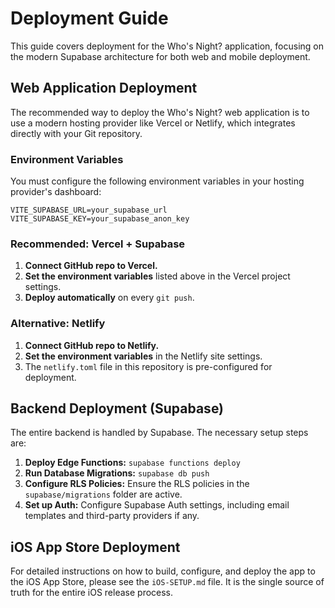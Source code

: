 # Deployment Guide

This guide covers deployment for the Who's Night? application, focusing on the modern Supabase architecture for both web and mobile deployment.

## Web Application Deployment

The recommended way to deploy the Who's Night? web application is to use a modern hosting provider like Vercel or Netlify, which integrates directly with your Git repository.

### Environment Variables
You must configure the following environment variables in your hosting provider's dashboard:
```
VITE_SUPABASE_URL=your_supabase_url
VITE_SUPABASE_KEY=your_supabase_anon_key
```

### Recommended: Vercel + Supabase
1. **Connect GitHub repo to Vercel.**
2. **Set the environment variables** listed above in the Vercel project settings.
3. **Deploy automatically** on every `git push`.

### Alternative: Netlify
1. **Connect GitHub repo to Netlify.**
2. **Set the environment variables** in the Netlify site settings.
3. The `netlify.toml` file in this repository is pre-configured for deployment.

## Backend Deployment (Supabase)

The entire backend is handled by Supabase. The necessary setup steps are:
1. **Deploy Edge Functions:** `supabase functions deploy`
2. **Run Database Migrations:** `supabase db push`
3. **Configure RLS Policies:** Ensure the RLS policies in the `supabase/migrations` folder are active.
4. **Set up Auth:** Configure Supabase Auth settings, including email templates and third-party providers if any.

## iOS App Store Deployment

For detailed instructions on how to build, configure, and deploy the app to the iOS App Store, please see the `iOS-SETUP.md` file. It is the single source of truth for the entire iOS release process.